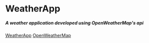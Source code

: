 # WeatherApp

##### A weather application developed using OpenWeatherMap's api

[WeatherApp](https://weather.nicolorancan.com)
[OpenWeatherMap](https://openweathermap.org)
